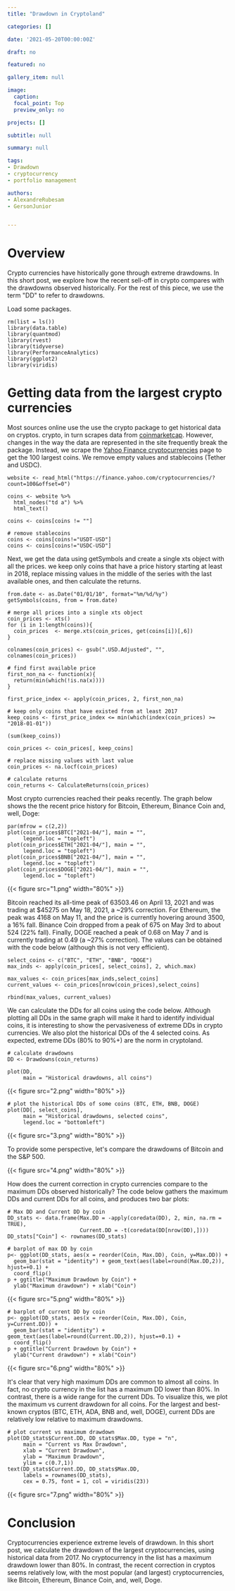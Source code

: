 ```yaml
---
title: "Drawdown in Cryptoland"

categories: []

date: '2021-05-20T00:00:00Z' 

draft: no

featured: no

gallery_item: null

image:
  caption: 
  focal_point: Top
  preview_only: no

projects: []

subtitle: null

summary: null

tags: 
- Drawdown
- cryptocurrency
- portfolio management

authors:
- AlexandreRubesam
- GersonJunior


---
```


# Overview
Crypto currencies have historically gone through extreme drawdowns. In this short post, we explore how the recent sell-off in crypto compares with the drawdowns observed historically. For the rest of this piece, we use the term "DD" to refer to drawdowns.

Load some packages.

    rm(list = ls())
    library(data.table)
    library(quantmod)
    library(rvest)
    library(tidyverse)
    library(PerformanceAnalytics)
    library(ggplot2)
    library(viridis)


# Getting data from the largest crypto currencies
Most sources online use the use the crypto package to get historical data on cryptos. crypto, in turn scrapes data from [coinmarketcap](https://coinmarketcap.com/coins/). However, changes in the way the data are represented in the site frequently break the package. Instead, we scrape the [Yahoo Finance cryptocurrencies](https://finance.yahoo.com/cryptocurrencies/?count=25&offset=0) page to get the 100 largest coins. We remove empty values and stablecoins (Tether and USDC).

    website <- read_html("https://finance.yahoo.com/cryptocurrencies/?count=100&offset=0")
    
    coins <- website %>% 
      html_nodes("td a") %>% 
      html_text()
    
    coins <- coins[coins != ""]
    
    # remove stablecoins
    coins <- coins[coins!="USDT-USD"]
    coins <- coins[coins!="USDC-USD"]


Next, we get the data using getSymbols and create a single xts object with all the prices. we keep only coins that have a price history starting at least in 2018, replace missing values in the middle of the series with the last available ones, and then calculate the returns.
    
    
    from.date <- as.Date("01/01/10", format="%m/%d/%y")
    getSymbols(coins, from = from.date)
    
    # merge all prices into a single xts object
    coin_prices <- xts()
    for (i in 1:length(coins)){
      coin_prices  <- merge.xts(coin_prices, get(coins[i])[,6])
    }
    
    colnames(coin_prices) <- gsub(".USD.Adjusted", "", colnames(coin_prices))
    
    # find first available price
    first_non_na <- function(x){
      return(min(which(!is.na(x))))
    }
    
    first_price_index <- apply(coin_prices, 2, first_non_na)
    
    # keep only coins that have existed from at least 2017
    keep_coins <- first_price_index <= min(which(index(coin_prices) >= "2018-01-01"))
    
    (sum(keep_coins))

    coin_prices <- coin_prices[, keep_coins]
    
    # replace missing values with last value
    coin_prices <- na.locf(coin_prices)
    
    # calculate returns
    coin_returns <- CalculateReturns(coin_prices)

Most crypto currencies reached their peaks recently. The graph below shows the the recent price history for Bitcoin, Ethereum, Binance Coin and, well, Doge:

    par(mfrow = c(2,2))
    plot(coin_prices$BTC["2021-04/"], main = "", 
         legend.loc = "topleft")
    plot(coin_prices$ETH["2021-04/"], main = "",
         legend.loc = "topleft")
    plot(coin_prices$BNB["2021-04/"], main = "", 
         legend.loc = "topleft")
    plot(coin_prices$DOGE["2021-04/"], main = "",
         legend.loc = "topleft")
         
{{< figure src="1.png" width="80%" >}}

Bitcoin reached its all-time peak of 63503.46  on April 13, 2021 and was trading at $45275 on May 18, 2021, a ~29% correction. For Ethereum, the peak was 4168 on May 11, and the price is currently hovering around 3500, a 16% fall. Binance Coin dropped from a peak of 675 on May 3rd to about 524 (22% fall). Finally, DOGE reached a peak of 0.68 on May 7 and is currently trading at 0.49 (a ~27% correction). The values can be obtained with the code below (although this is not very efficient).

    select_coins <- c("BTC", "ETH", "BNB", "DOGE")
    max_inds <- apply(coin_prices[, select_coins], 2, which.max)
    
    max_values <- coin_prices[max_inds,select_coins]
    current_values <- coin_prices[nrow(coin_prices),select_coins]
    
    rbind(max_values, current_values)

We can calculate the DDs for all coins using the code below. Although plotting all DDs in the same graph will make it hard to identify individual coins, it is interesting to show the pervasiveness of extreme DDs in crypto currencies. We also plot the historical DDs of the 4 selected coins. As expected, extreme DDs (80% to 90%+) are the norm in cryptoland.

    # calculate drawdowns
    DD <- Drawdowns(coin_returns)
    
    plot(DD,
         main = "Historical drawdowns, all coins")
 
{{< figure src="2.png" width="80%" >}}
        
    # plot the historical DDs of some coins (BTC, ETH, BNB, DOGE)
    plot(DD[, select_coins],
         main = "Historical drawdowns, selected coins", 
         legend.loc = "bottomleft")
         
{{< figure src="3.png" width="80%" >}}

To provide some perspective, let's compare the drawdowns of Bitcoin and the S&P 500.

{{< figure src="4.png" width="80%" >}}

How does the current correction in crypto currencies compare to the maximum DDs observed historically? The code below gathers the maximum DDs and current DDs for all coins, and produces two bar plots:

    # Max DD and Current DD by coin
    DD_stats <- data.frame(Max.DD = -apply(coredata(DD), 2, min, na.rm = TRUE), 
                           Current.DD = -t(coredata(DD[nrow(DD),])))
    DD_stats["Coin"] <- rownames(DD_stats)
    
    # barplot of max DD by coin
    p<- ggplot(DD_stats, aes(x = reorder(Coin, Max.DD), Coin, y=Max.DD)) + 
      geom_bar(stat = "identity") + geom_text(aes(label=round(Max.DD,2)), hjust=+0.1) + 
      coord_flip()
    p + ggtitle("Maximum Drawdown by Coin") +
      ylab("Maximum drawdown") + xlab("Coin")
    
{{< figure src="5.png" width="80%" >}}

    # barplot of current DD by coin
    p<- ggplot(DD_stats, aes(x = reorder(Coin, Max.DD), Coin, y=Current.DD)) + 
      geom_bar(stat = "identity") + geom_text(aes(label=round(Current.DD,2)), hjust=+0.1) + 
      coord_flip()
    p + ggtitle("Current Drawdown by Coin") +
      ylab("Current drawdown") + xlab("Coin")

{{< figure src="6.png" width="80%" >}}

It's clear that very high maximum DDs are common to almost all coins. In fact, no crypto currency in the list has a maximum DD lower than 80%. In contrast, there is a wide range for the current DDs. To visualize this, we plot the maximum vs current drawdown for all coins. For the largest and best-known cryptos (BTC, ETH, ADA, BNB and, well, DOGE), current DDs are relatively low relative to maximum drawdowns.

    # plot current vs maximum drawdown
    plot(DD_stats$Current.DD, DD_stats$Max.DD, type = "n", 
         main = "Current vs Max Drawdown",
         xlab = "Current Drawdown", 
         ylab = "Maximum Drawdown", 
         ylim = c(0.7,1))
    text(DD_stats$Current.DD, DD_stats$Max.DD,
         labels = rownames(DD_stats), 
         cex = 0.75, font = 1, col = viridis(23))
{{< figure src="7.png" width="80%" >}}

# Conclusion
Cryptocurrencies experience extreme levels of drawdown. In this short post, we calculate the drawdown of the largest cryptocurrencies, using historical data from 2017. No cryptocurrency in the list has a maximum drawdown lower than 80%. In contrast, the recent correction in cryptos seems relatively low, with the most popular (and largest) cryptocurrencies, like Bitcoin, Ethereum, Binance Coin, and, well, Doge.     
